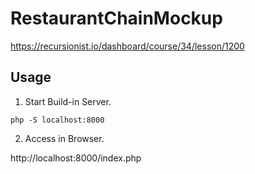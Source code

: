 # RestaurantChainMockup
https://recursionist.io/dashboard/course/34/lesson/1200
## Usage

1. Start Build-in Server.

```shell
php -S localhost:8000
```

2. Access in Browser.

http://localhost:8000/index.php